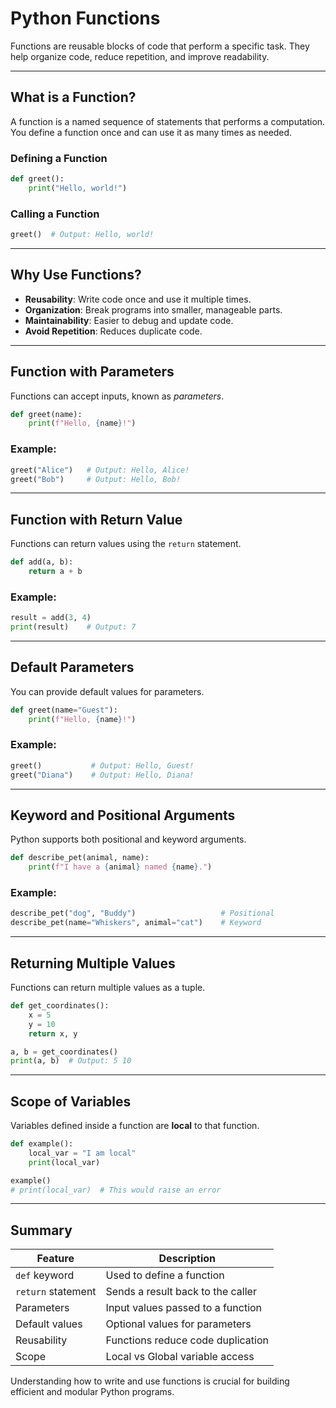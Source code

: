 
# **Python Functions**

Functions are reusable blocks of code that perform a specific task. They help organize code, reduce repetition, and improve readability.

---

## **What is a Function?**

A function is a named sequence of statements that performs a computation. You define a function once and can use it as many times as needed.

### **Defining a Function**

```python
def greet():
    print("Hello, world!")
```

### **Calling a Function**

```python
greet()  # Output: Hello, world!
```

---

## **Why Use Functions?**

- **Reusability**: Write code once and use it multiple times.
- **Organization**: Break programs into smaller, manageable parts.
- **Maintainability**: Easier to debug and update code.
- **Avoid Repetition**: Reduces duplicate code.

---

## **Function with Parameters**

Functions can accept inputs, known as *parameters*.

```python
def greet(name):
    print(f"Hello, {name}!")
```

### **Example:**

```python
greet("Alice")   # Output: Hello, Alice!
greet("Bob")     # Output: Hello, Bob!
```

---

## **Function with Return Value**

Functions can return values using the `return` statement.

```python
def add(a, b):
    return a + b
```

### **Example:**

```python
result = add(3, 4)
print(result)    # Output: 7
```

---

## **Default Parameters**

You can provide default values for parameters.

```python
def greet(name="Guest"):
    print(f"Hello, {name}!")
```

### **Example:**

```python
greet()           # Output: Hello, Guest!
greet("Diana")    # Output: Hello, Diana!
```

---

## **Keyword and Positional Arguments**

Python supports both positional and keyword arguments.

```python
def describe_pet(animal, name):
    print(f"I have a {animal} named {name}.")
```

### **Example:**

```python
describe_pet("dog", "Buddy")                   # Positional
describe_pet(name="Whiskers", animal="cat")    # Keyword
```

---

## **Returning Multiple Values**

Functions can return multiple values as a tuple.

```python
def get_coordinates():
    x = 5
    y = 10
    return x, y

a, b = get_coordinates()
print(a, b)  # Output: 5 10
```

---

## **Scope of Variables**

Variables defined inside a function are **local** to that function.

```python
def example():
    local_var = "I am local"
    print(local_var)

example()
# print(local_var)  # This would raise an error
```

---

## **Summary**

| Feature                | Description                                 |
|------------------------|---------------------------------------------|
| `def` keyword          | Used to define a function                   |
| `return` statement     | Sends a result back to the caller           |
| Parameters             | Input values passed to a function           |
| Default values         | Optional values for parameters              |
| Reusability            | Functions reduce code duplication           |
| Scope                  | Local vs Global variable access             |

Understanding how to write and use functions is crucial for building efficient and modular Python programs.
